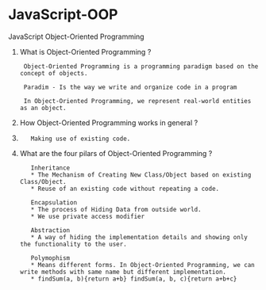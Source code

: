 # JavaScript-OOP
JavaScript  Object-Oriented Programming

  1. What is Object-Oriented Programming ?
  
          Object-Oriented Programming is a programming paradigm based on the concept of objects.

          Paradim - Is the way we write and organize code in a program

          In Object-Oriented Programming, we represent real-world entities as an object.
    
2. How Object-Oriented Programming works in general ?
3. 
          Making use of existing code.
          
    
3. What are the four pilars of Object-Oriented Programming ?
 
          Inheritance
          * The Mechanism of Creating New Class/Object based on existing Class/Object.
          * Reuse of an existing code without repeating a code.
          
          Encapsulation
          * The process of Hiding Data from outside world.
          * We use private access modifier
          
          Abstraction
          * A way of hiding the implementation details and showing only the functionality to the user.
          
          Polymophism
          * Means different forms. In Object-Oriented Programming, we can write methods with same name but different implementation.
          * findSum(a, b){return a+b} findSum(a, b, c){return a+b+c}

